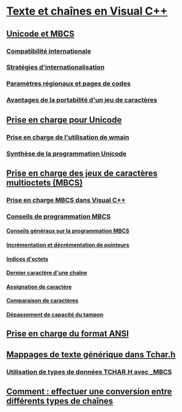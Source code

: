 # [Texte et chaînes en Visual C++](text-and-strings-in-visual-cpp.md)
## [Unicode et MBCS](unicode-and-mbcs.md)
### [Compatibilité internationale](international-enabling.md)
### [Stratégies d'internationalisation](internationalization-strategies.md)
### [Paramètres régionaux et pages de codes](locales-and-code-pages.md)
### [Avantages de la portabilité d'un jeu de caractères](benefits-of-character-set-portability.md)
## [Prise en charge pour Unicode](support-for-unicode.md)
### [Prise en charge de l'utilisation de wmain](support-for-using-wmain.md)
### [Synthèse de la programmation Unicode](unicode-programming-summary.md)
## [Prise en charge des jeux de caractères multioctets (MBCS)](support-for-multibyte-character-sets-mbcss.md)
### [Prise en charge MBCS dans Visual C++](mbcs-support-in-visual-cpp.md)
### [Conseils de programmation MBCS](mbcs-programming-tips.md)
#### [Conseils généraux sur la programmation MBCS](general-mbcs-programming-advice.md)
#### [Incrémentation et décrémentation de pointeurs](incrementing-and-decrementing-pointers.md)
#### [Indices d'octets](byte-indices.md)
#### [Dernier caractère d'une chaîne](last-character-in-a-string.md)
#### [Assignation de caractère](character-assignment.md)
#### [Comparaison de caractères](character-comparison.md)
#### [Dépassement de capacité du tampon](buffer-overflow.md)
## [Prise en charge du format ANSI](support-for-ansi.md)
## [Mappages de texte générique dans Tchar.h](generic-text-mappings-in-tchar-h.md)
### [Utilisation de types de données TCHAR.H avec _MBCS](using-tchar-h-data-types-with-mbcs-code.md)
## [Comment : effectuer une conversion entre différents types de chaînes](how-to-convert-between-various-string-types.md)
